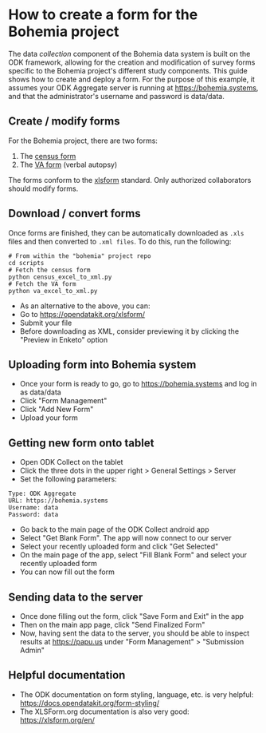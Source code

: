 # How to create a form for the Bohemia project

The data _collection_ component of the Bohemia data system is built on the ODK framework, allowing for the creation and modification of survey forms specific to the Bohemia project's different study components. This guide shows how to create and deploy a form. For the purpose of this example, it assumes your ODK Aggregate server is running at https://bohemia.systems, and that the administrator's username and password is data/data.

## Create / modify forms

For the Bohemia project, there are two forms:

1. The [census form](https://docs.google.com/spreadsheets/d/16_drw-35haLaBlB6tn92mr6zbIuYorAUDyieGONyGTM/edit#gid=141178862)  
2. The [VA form](https://docs.google.com/spreadsheets/d/1BuRSJdWmottUW8SDnh8nGTkLCeTjEX3LgkRpaPvoKjE/edit#gid=1264701015) (verbal autopsy)  

The forms conform to the [xlsform](https://build.opendatakit.org/) standard. Only authorized collaborators should modify forms.

## Download / convert forms

Once forms are finished, they can be automatically downloaded as `.xls` files and then converted to `.xml files`. To do this, run the following:

```
# From within the "bohemia" project repo
cd scripts
# Fetch the census form
python census_excel_to_xml.py
# Fetch the VA form
python va_excel_to_xml.py
```

- As an alternative to the above, you can:  
- Go to https://opendatakit.org/xlsform/
- Submit your file
- Before downloading as XML, consider previewing it by clicking the "Preview in Enketo" option

## Uploading form into Bohemia system

- Once your form is ready to go, go to https://bohemia.systems and log in as data/data
- Click "Form Management"
- Click "Add New Form"
- Upload your form

## Getting new form onto tablet

- Open ODK Collect on the tablet
- Click the three dots in the upper right > General Settings > Server
- Set the following parameters:
```
Type: ODK Aggregate
URL: https://bohemia.systems
Username: data
Password: data
```
- Go back to the main page of the ODK Collect android app
- Select "Get Blank Form". The app will now connect to our server
- Select your recently uploaded form and click "Get Selected"
- On the main page of the app, select "Fill Blank Form" and select your recently uploaded form
- You can now fill out the form

## Sending data to the server
- Once done filling out the form, click "Save Form and Exit" in the app
- Then on the main app page, click "Send Finalized Form"
- Now, having sent the data to the server, you should be able to inspect results at https://papu.us under "Form Management" > "Submission Admin"

## Helpful documentation

- The ODK documentation on form styling, language, etc. is very helpful: https://docs.opendatakit.org/form-styling/
- The XLSForm.org documentation is also very good: https://xlsform.org/en/
